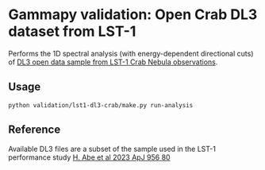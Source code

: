# Gammapy validation: Open Crab DL3 dataset from LST-1

Performs the 1D spectral analysis (with energy-dependent directional cuts) of [DL3 open data sample from LST-1 Crab Nebula observations](https://zenodo.org/records/11445184).

## Usage

```
python validation/lst1-dl3-crab/make.py run-analysis
```

## Reference

Available DL3 files are a subset of the sample used in the LST-1 performance study [H. Abe et al 2023 ApJ 956 80]([10.3847/1538-4357/ace89d](https://doi.org/10.3847/1538-4357/ace89d))
